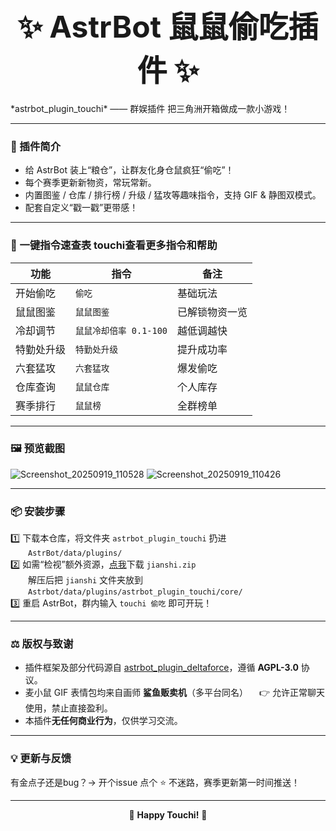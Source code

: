 <div align="center">

# <b><font size="7">✨ AstrBot 鼠鼠偷吃插件 ✨</font></b>

</div>
*astrbot_plugin_touchi* —— 群娱插件 把三角洲开箱做成一款小游戏！

---

### 🧩 插件简介  
- 给 AstrBot 装上“粮仓”，让群友化身仓鼠疯狂“偷吃”！  
- 每个赛季更新新物资，常玩常新。  
- 内置图鉴 / 仓库 / 排行榜 / 升级 / 猛攻等趣味指令，支持 GIF & 静图双模式。  
- 配套自定义“戳一戳”更带感！  

---

### 🚀 一键指令速查表   touchi查看更多指令和帮助
| 功能 | 指令 | 备注 |
|---|---|---|
| 开始偷吃 | `偷吃` | 基础玩法 |
| 鼠鼠图鉴 | `鼠鼠图鉴` | 已解锁物资一览 |
| 冷却调节 | `鼠鼠冷却倍率 0.1-100` | 越低调越快 |
| 特勤处升级 | `特勤处升级` | 提升成功率 |
| 六套猛攻 | `六套猛攻` | 爆发偷吃 |
| 仓库查询 | `鼠鼠仓库` | 个人库存 |
| 赛季排行 | `鼠鼠榜` | 全群榜单 |

---

### 🖼️ 预览截图  
![Screenshot_20250919_110528](https://github.com/user-attachments/assets/442984b0-cb59-4a4d-a3bd-28618466568b)
![Screenshot_20250919_110426](https://github.com/user-attachments/assets/774b6b0c-9140-4edd-b25d-dd495c3da7ea)


---

### 📦 安装步骤  
1️⃣ 下载本仓库，将文件夹 `astrbot_plugin_touchi` 扔进  
  `AstrBot/data/plugins/`  
2️⃣ 如需“检视”额外资源，[点我](https://pan.quark.cn/s/756aa3c569d8)下载 `jianshi.zip`  
  解压后把 `jianshi` 文件夹放到  
  `Astrbot/data/plugins/astrbot_plugin_touchi/core/`  
3️⃣ 重启 AstrBot，群内输入 `touchi 偷吃` 即可开玩！

---

### ⚖️ 版权与致谢  
- 插件框架及部分代码源自 [astrbot_plugin_deltaforce](https://github.com/UyNewNas)，遵循 **AGPL-3.0** 协议。  
- 麦小鼠 GIF 表情包均来自画师 **鲨鱼贩卖机**（多平台同名）
 👉 允许正常聊天使用，禁止直接盈利。  
- 本插件**无任何商业行为**，仅供学习交流。  

---

### 💡 更新与反馈  
有金点子还是bug？→ 开个issue
点个 ⭐ 不迷路，赛季更新第一时间推送！

---

<p align="center">
  🐹 <b>Happy Touchi!</b> 🧀
</p>
